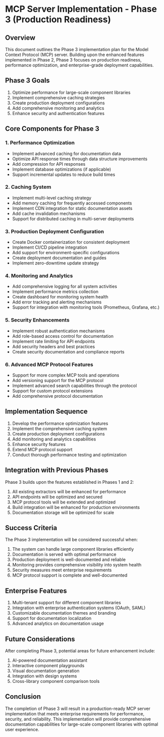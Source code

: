 # MCP Server Implementation - Phase 3 (Production Readiness)

## Overview

This document outlines the Phase 3 implementation plan for the Model Context Protocol (MCP) server. Building upon the enhanced features implemented in Phase 2, Phase 3 focuses on production readiness, performance optimization, and enterprise-grade deployment capabilities.

## Phase 3 Goals

1. Optimize performance for large-scale component libraries
2. Implement comprehensive caching strategies
3. Create production deployment configurations
4. Add comprehensive monitoring and analytics
5. Enhance security and authentication features

## Core Components for Phase 3

### 1. Performance Optimization

- Implement advanced caching for documentation data
- Optimize API response times through data structure improvements
- Add compression for API responses
- Implement database optimizations (if applicable)
- Support incremental updates to reduce build times

### 2. Caching System

- Implement multi-level caching strategy
- Add memory caching for frequently accessed components
- Implement CDN integration for static documentation assets
- Add cache invalidation mechanisms
- Support for distributed caching in multi-server deployments

### 3. Production Deployment Configuration

- Create Docker containerization for consistent deployment
- Implement CI/CD pipeline integration
- Add support for environment-specific configurations
- Create deployment documentation and guides
- Implement zero-downtime update strategy

### 4. Monitoring and Analytics

- Add comprehensive logging for all system activities
- Implement performance metrics collection
- Create dashboard for monitoring system health
- Add error tracking and alerting mechanisms
- Support for integration with monitoring tools (Prometheus, Grafana, etc.)

### 5. Security Enhancements

- Implement robust authentication mechanisms
- Add role-based access control for documentation
- Implement rate limiting for API endpoints
- Add security headers and best practices
- Create security documentation and compliance reports

### 6. Advanced MCP Protocol Features

- Support for more complex MCP tools and operations
- Add versioning support for the MCP protocol
- Implement advanced search capabilities through the protocol
- Support for custom protocol extensions
- Add comprehensive protocol documentation

## Implementation Sequence

1. Develop the performance optimization features
2. Implement the comprehensive caching system
3. Create production deployment configurations
4. Add monitoring and analytics capabilities
5. Enhance security features
6. Extend MCP protocol support
7. Conduct thorough performance testing and optimization

## Integration with Previous Phases

Phase 3 builds upon the features established in Phases 1 and 2:

1. All existing extractors will be enhanced for performance
2. API endpoints will be optimized and secured
3. MCP protocol tools will be extended and optimized
4. Build integration will be enhanced for production environments
5. Documentation storage will be optimized for scale

## Success Criteria

The Phase 3 implementation will be considered successful when:

1. The system can handle large component libraries efficiently
2. Documentation is served with optimal performance
3. Production deployment is well-documented and reliable
4. Monitoring provides comprehensive visibility into system health
5. Security measures meet enterprise requirements
6. MCP protocol support is complete and well-documented

## Enterprise Features

1. Multi-tenant support for different component libraries
2. Integration with enterprise authentication systems (OAuth, SAML)
3. Customizable documentation themes and branding
4. Support for documentation localization
5. Advanced analytics on documentation usage

## Future Considerations

After completing Phase 3, potential areas for future enhancement include:

1. AI-powered documentation assistant
2. Interactive component playgrounds
3. Visual documentation generation
4. Integration with design systems
5. Cross-library component comparison tools

## Conclusion

The completion of Phase 3 will result in a production-ready MCP server implementation that meets enterprise requirements for performance, security, and reliability. This implementation will provide comprehensive documentation capabilities for large-scale component libraries with optimal user experience.